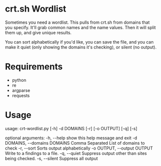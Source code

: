 # crt.sh Wordlist
Sometimes you need a wordlist. This pulls from crt.sh from domains that you specify. It'll grab common names and the name values. Then it will split them up, and give unique results.

You can sort alphabetically if you'd like, you can save the file, and you can make it quiet (only showing the domains it's checking), or silent (no output).

# Requirements
* python
* re
* argparse
* requests

# Usage
usage: crt-wordlist.py [-h] -d DOMAINS [-r] [-o OUTPUT] [-q] [-s]

optional arguments:
  -h, --help            show this help message and exit
  -d DOMAINS, --domains DOMAINS
                        Comma Separated List of domains to check
  -r, --sort            Sorts output alphabetically
  -o OUTPUT, --output OUTPUT
                        Write to a findings to a file.
  -q, --quiet           Suppress output other than sites being checked.
  -s, --silent          Suppress all output
